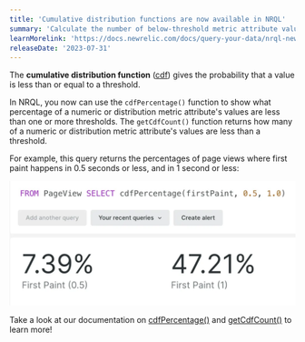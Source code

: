 ```yaml
---
title: 'Cumulative distribution functions are now available in NRQL'
summary: 'Calculate the number of below-threshold metric attribute values with CdfPercentage() and getCdfCount()'
learnMorelink: 'https://docs.newrelic.com/docs/query-your-data/nrql-new-relic-query-language/get-started/nrql-syntax-clauses-functions/#func-getCdfCount'
releaseDate: '2023-07-31'
---
```


The **cumulative distribution function** ([cdf](https://en.wikipedia.org/wiki/Cumulative_distribution_function)) gives the probability that a value is less than or equal to a threshold.

In NRQL, you now can use the `cdfPercentage()` function to show what percentage of a numeric or distribution metric attribute's values are less than one or more thresholds. The `getCdfCount()` function returns how many of a numeric or distribution metric attribute's values are less than a threshold.

For example, this query returns the percentages of page views where first paint happens in 0.5 seconds or less, and in 1 second or less:

!["Screenshot showing cdf function usage"](./images/cdf.webp "Screenshot showing cdf function usage")

Take a look at our documentation on [cdfPercentage()](https://docs.newrelic.com/docs/query-your-data/nrql-new-relic-query-language/get-started/nrql-syntax-clauses-functions/#func-cdfPercentage) and [getCdfCount()](https://docs.newrelic.com/docs/query-your-data/nrql-new-relic-query-language/get-started/nrql-syntax-clauses-functions/#func-getCdfCount) to learn more!
